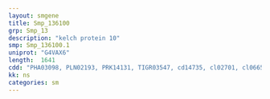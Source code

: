 ```yaml
---
layout: smgene
title: Smp_136100
grp: Smp_13
description: "kelch protein 10"
smp: Smp_136100.1
uniprot: "G4VAX6"
length:  1641
cdd: "PHA03098, PLN02193, PRK14131, TIGR03547, cd14735, cl02701, cl06652, pfam01344, pfam07707, pfam13964, smart00612, smart00875"
kk: ns
categories: sm
---
```

